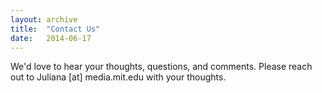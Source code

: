 ```yaml
---
layout: archive
title:  "Contact Us"
date:   2014-06-17
---
```


We'd love to hear your thoughts, questions, and comments. Please reach out to Juliana [at] media.mit.edu with your thoughts.